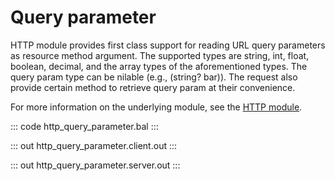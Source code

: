 # Query parameter

HTTP module provides first class support for reading URL query parameters as resource method argument.
The supported types are string, int, float, boolean, decimal, and the array types of the aforementioned types. The
query param type can be nilable (e.g., (string? bar)). The request also provide certain method to retrieve query
param at their convenience.

For more information on the underlying module, 
see the [HTTP module](https://docs.central.ballerina.io/ballerina/http/latest/).

::: code http_query_parameter.bal :::

::: out http_query_parameter.client.out :::

::: out http_query_parameter.server.out :::